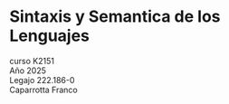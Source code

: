 # Sintaxis y Semantica de los Lenguajes
curso K2151 \
Año 2025 \
Legajo 222.186-0 \
Caparrotta Franco 
